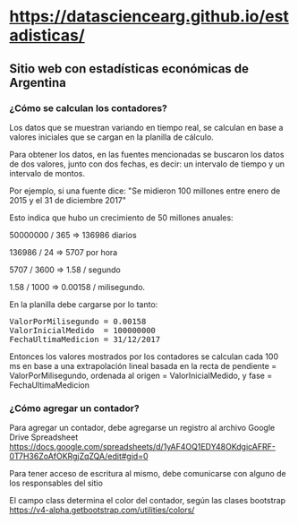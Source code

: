 # https://datasciencearg.github.io/estadisticas/
## Sitio web con estadísticas económicas de Argentina

### ¿Cómo se calculan los contadores?

Los datos que se muestran variando en tiempo real, se calculan en base a valores iniciales que se cargan en la planilla de cálculo.

Para obtener los datos, en las fuentes mencionadas se buscaron los datos de dos valores, junto con dos fechas, es decir: un intervalo de tiempo y un intervalo de montos.

Por ejemplo, si una fuente dice: "Se midieron 100 millones entre enero de 2015 y el 31 de diciembre 2017"

Esto indica que hubo un crecimiento de 50 millones anuales:

50000000 / 365 => 136986 diarios

136986 / 24    => 5707 por hora

5707 / 3600    => 1.58 / segundo

1.58 / 1000    => 0.00158 / milisegundo.

En la planilla debe cargarse por lo tanto:

<pre>
ValorPorMilisegundo = 0.00158
ValorInicialMedido  = 100000000
FechaUltimaMedicion = 31/12/2017
</pre>

Entonces los valores mostrados por los contadores se calculan cada 100 ms en base a una extrapolación lineal basada en la recta de pendiente = ValorPorMilisegundo, ordenada al origen = ValorInicialMedido, y fase = FechaUltimaMedicion

### ¿Cómo agregar un contador?

Para agregar un contador, debe agregarse un registro al archivo Google Drive Spreadsheet https://docs.google.com/spreadsheets/d/1yAF4OQ1EDY48OKdgicAFRF-0T7H36ZoAfOKRgjZqZQA/edit#gid=0

Para tener acceso de escritura al mismo, debe comunicarse con alguno de los responsables del sitio

El campo class determina el color del contador, según las clases bootstrap https://v4-alpha.getbootstrap.com/utilities/colors/
